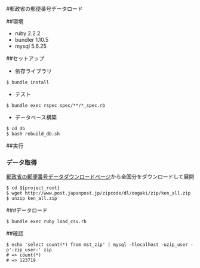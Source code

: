 #郵政省の郵便番号データロード

##環境
- ruby 2.2.2
- bundler 1.10.5
- mysql 5.6.25

##セットアップ

- 依存ライブラリ

```
$ bundle install
```

- テスト

```
$ bundle exec rspec spec/**/*_spec.rb
```

- データベース構築

```
$ cd db
$ bash rebuild_db.sh
```

##実行
### データ取得
[郵政省の郵便番号データダウンロードページ](http://www.post.japanpost.jp/zipcode/dl/oogaki-zip.html)から全国分をダウンロードして展開

```
$ cd ${project_root}
$ wget http://www.post.japanpost.jp/zipcode/dl/oogaki/zip/ken_all.zip
$ unzip ken_all.zip
```

###データロード

```
$ bundle exec ruby load_csv.rb
```

##確認

```
$ echo 'select count(*) from mst_zip' | mysql -hlocalhost -uzip_user -p'-zip_user-' zip
# => count(*)
# => 123719
```

